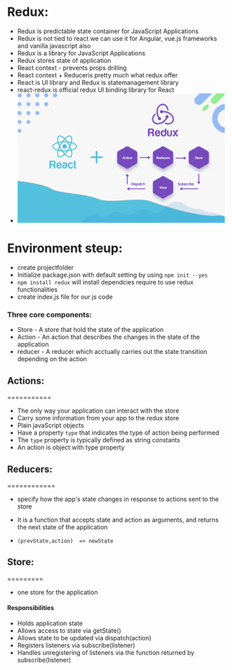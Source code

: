 # Redux:

+ Redux is predictable state container for JavaScript Applications
+ Redux is not tied to react we can use it for Angular,  vue.js frameworks and vanilla javascript also
+ Redux is a library for JavaScript Applications
+ Redux stores state of application
+ React context - prevents props drilling
+ React context + Reduceris pretty much what redux offer
+ React is UI library and Redux is statemanagement library
+ react-redux is official redux UI binding library for React
+ ![Redux Flow](redux.png)

Environment steup:
==================
+ create projectfolder
+ Initialize package.json with default setting by using `npm init --yes`
+ `npm install redux` will install dependcies require to use redux functionalities
+ create index.js file for our js code

### Three core components:


+ Store  - A store that hold the state of the application
+ Action - An action that describes the changes in the state of the application
+ reducer - A reducer which acctually carries out the state transition depending on the action


## Actions:
===========
+ The only way your application can interact with the store
+ Carry some information from your app to the redux store
+ Plain javaScript objects
+ Have a property `type` that indicates the type of action being performed
+ The `type` property is typically defined as string constants
+ An action is object with type property


## Reducers:
============
+ specify how the app's state changes in response to actions sent to the store
+ It is a function that accepts state and action as arguments, and returns the next state of the application

+ `(prevState,action)  => newState`

## Store:
=========

+ one store for the application

#### Responsibilities

+ Holds application state
+ Allows access to state via getState()
+ Allows state to be updated via dispatch(action)
+ Registers listeners via subscribe(listener)
+ Handles unregistering of listeners via the function returned by subscribe(listener)
